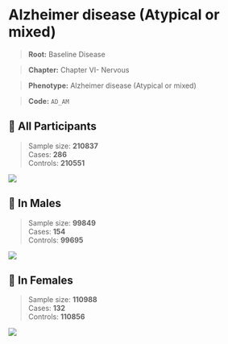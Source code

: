 # Alzheimer disease (Atypical or mixed)

> **Root:** Baseline Disease  

> **Chapter:** Chapter VI- Nervous  

> **Phenotype:** Alzheimer disease (Atypical or mixed)  

> **Code:** `AD_AM`

## 🧪 All Participants  
> Sample size: **210837**  
> Cases: **286**  
> Controls: **210551**
<img src="/Disease/Figures/ALL/Incidence/AD_AM.png"/>
<CsvTable src="/Disease/Data/ALL/Incidence/COX_AD_AM.csv" label="🔍 View full results" />

## 👨 In Males  
> Sample size: **99849**  
> Cases: **154**  
> Controls: **99695**
<img src="/Disease/Figures/Male/Incidence/AD_AM.png"/>
<CsvTable src="/Disease/Data/Male/Incidence/COX_AD_AM.csv" label="🔍 View full results" />

## 👩 In Females  
> Sample size: **110988**  
> Cases: **132**  
> Controls: **110856**
<img src="/Disease/Figures/Female/Incidence/AD_AM.png"/>
<CsvTable src="/Disease/Data/Female/Incidence/COX_AD_AM.csv" label="🔍 View full results" />
